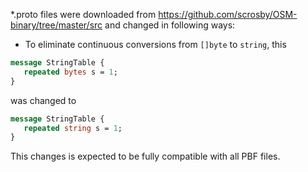 *.proto files were downloaded from https://github.com/scrosby/OSM-binary/tree/master/src and changed in following ways:

* To eliminate continuous conversions from `[]byte` to `string`, this

```protobuf
message StringTable {
   repeated bytes s = 1;
}
```

was changed to

```protobuf
message StringTable {
   repeated string s = 1;
}
```

This changes is expected to be fully compatible with all PBF files.
